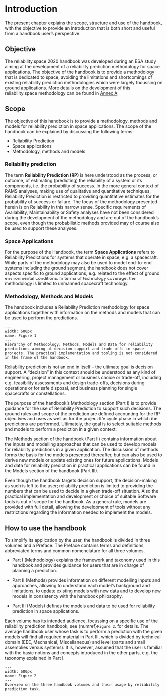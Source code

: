 # Introduction

The present chapter explains the scope, structure and use of the handbook, with the objective to provide an introduction that is both short and useful from a handbook user’s perspective.

## Objective

The reliability.space 2020 handbook was developed during an ESA study aiming at the development of a reliability prediction methodology for space applications. The objective of the handbook is to provide a methodology that is dedicated to space, avoiding the limitations and shortcomings of existing reliability prediction methodologies which were largely focussing on ground applications. More details on the development of this reliability.space methodology can be found in [Annex A]().

## Scope

The objective of this handbook is to provide a methodology, methods and models for reliability prediction in space applications. The scope of the handbook can be explained by discussing the following terms:
- Reliability Prediction
- Space applications
- Methodology, methods and models

### Reliability prediction

The term **Reliability Prediction (RP)** is here understood as the process, or outcome, of estimating (predicting) the reliability of a system or its components, i.e. the probability of success. In the more general context of RAMS analyses, making use of qualitative and quantitative techniques, Reliability Prediction is restricted to providing quantitative estimates for the probability of success or failure. The focus of the methodology presented herein is on Reliability in this narrow sense. Specific requirements of Availability, Maintainability or Safety analyses have not been considered during the development of the methodology and are out of the handbook’s scope, even though the probabilistic methods provided may of course also be used to support these analyses.

### Space Applications

For the purpose of the Handbook, the term **Space Applications** refers to Reliability Predictions for systems that operate in space, e.g. a spacecraft. While parts of the methodology may also be used to model end-to-end systems including the ground segment, the handbook does not cover aspects specific to ground applications, e.g. related to the effect of ground environmental conditions. In terms of technology coverage, the methodology is limited to unmanned spacecraft technology.

### Methodology, Methods and Models

The handbook includes a Reliability Prediction methodology for space applications together with information on the methods and models that can be used to perform the predictions.

```{figure} picture/figure1.png
---
width: 600px
name: Figure 1
---
Hierarchy of Methodology, Methods, Models and Data for reliability predictions aiming at decision support and trade-offs in space projects. The practical implementation and tooling is not considered in the frame of the handbook.
```

Reliability prediction is not an end in itself – the ultimate goal is decision support. A “decision” in this context should be understood as any kind of engineering, project management or business choice or trade-off, including e.g. feasibility assessments and design trade-offs, decisions during operations or for safe disposal, and business planning for single spacecrafts or constellations.

The purpose of the handbook’s Methodology section (Part I) is to provide guidance for the use of Reliability Prediction to support such decisions. The ground rules and scope of the prediction are defined accounting for the RP objectives and uses as well as for the project life cycle phase in which the predictions are performed. Ultimately, the goal is to select suitable methods and models to perform a prediction in a given context.

The Methods section of the handbook (Part II) contains information about the inputs and modelling approaches that can be used to develop models for reliability predictions in a given application. The discussion of methods forms the basis for the models presented thereafter, but can also be used to derive new models or update existing ones for future applications.
Models and data for reliability prediction in practical applications can be found in the Models section of the handbook (Part III).

Even though the handbook targets decision support, the decision-making as such is left to the user; reliability prediction is limited to providing the numbers that can be used to decide in a given trade-off situation. Also the practical implementation and development or choice of suitable Software tools is out of scope for the handbook. As a general rule, models are provided with full detail, allowing the development of tools without any restrictions regarding the information needed to implement the models.

## How to use the handbook

To simplify its application by the user, the handbook is divided in three volumes and a Preface:
The Preface contains terms and definitions, abbreviated terms and common nomenclature for all three volumes.

* Part I (Methodology) explains the framework and taxonomy used in this handbook and provides guidance for users that are in charge of planning a prediction.

* Part II (Methods) provides information on different modelling inputs and approaches, allowing to understand each model’s background and limitations, to update existing models with new data and to develop new models in consistency with the handbook philosophy.

* Part III (Models) defines the models and data to be used for reliability prediction in space applications.

Each volume has its intended audience, focussing on a specific use of the reliability prediction handbook, see {numref}`Figure 2`. for details. The average handbook user whose task is to perform a prediction with the given models will find all required material in Part III, which is divided by technical domain (EEE, Mechanical, Miscellaneous) and level (parts and small assemblies versus systems). It is, however, assumed that the user is familiar with the basic notions and concepts introduced in the other parts, e.g. the taxonomy explained in Part I.

```{figure} picture/figure2.png
---
width: 600px
name: Figure 2
---
Overview on the three handbook volumes and their usage by reliability prediction task.
```

